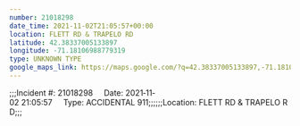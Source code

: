 ```yaml
---
number: 21018298
date_time: 2021-11-02T21:05:57+00:00
location: FLETT RD & TRAPELO RD
latitude: 42.38337005133897
longitude: -71.18106988779319
type: UNKNOWN TYPE
google_maps_link: https://maps.google.com/?q=42.38337005133897,-71.18106988779319
---
```


;;;Incident #: 21018298     Date: 2021‐11‐02 21:05:57     Type: ACCIDENTAL 911;;;;;;Location: FLETT RD & TRAPELO RD;;;
